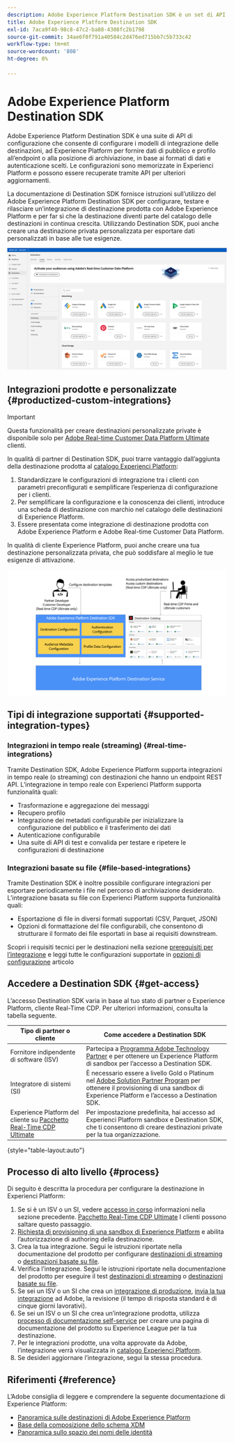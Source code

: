 ```yaml
---
description: Adobe Experience Platform Destination SDK è un set di API di configurazione che ti consente di configurare i modelli di integrazione delle destinazioni, ad Experience Platform per fornire dati di pubblico e profilo all’endpoint o alla posizione di archiviazione, in base ai formati di dati e autenticazione scelti. Le configurazioni sono memorizzate in Experienci Platform e possono essere recuperate tramite API per ulteriori aggiornamenti.
title: Adobe Experience Platform Destination SDK
exl-id: 7aca9f40-98c8-47c2-ba88-4308fc2b1798
source-git-commit: 34ae6f0f791a40584c2d476ed715bb7c5b733c42
workflow-type: tm+mt
source-wordcount: '808'
ht-degree: 0%

---
```


# Adobe Experience Platform Destination SDK

Adobe Experience Platform Destination SDK è una suite di API di configurazione che consente di configurare i modelli di integrazione delle destinazioni, ad Experience Platform per fornire dati di pubblico e profilo all’endpoint o alla posizione di archiviazione, in base ai formati di dati e autenticazione scelti. Le configurazioni sono memorizzate in Experienci Platform e possono essere recuperate tramite API per ulteriori aggiornamenti.

La documentazione di Destination SDK fornisce istruzioni sull’utilizzo del Adobe Experience Platform Destination SDK per configurare, testare e rilasciare un’integrazione di destinazione prodotta con Adobe Experience Platform e per far sì che la destinazione diventi parte del catalogo delle destinazioni in continua crescita. Utilizzando Destination SDK, puoi anche creare una destinazione privata personalizzata per esportare dati personalizzati in base alle tue esigenze.

![Schermata dall’interfaccia utente di Experienci Platform che mostra il catalogo delle destinazioni.](assets/destinations-catalog-overview.png)

## Integrazioni prodotte e personalizzate {#productized-custom-integrations}

>[!IMPORTANT]
>
> Questa funzionalità per creare destinazioni personalizzate private è disponibile solo per [Adobe Real-time Customer Data Platform Ultimate](https://helpx.adobe.com/it/legal/product-descriptions/real-time-customer-data-platform.html) clienti.

In qualità di partner di Destination SDK, puoi trarre vantaggio dall’aggiunta della destinazione prodotta al [catalogo Experienci Platform](../catalog/overview.md):

1. Standardizzare le configurazioni di integrazione tra i clienti con parametri preconfigurati e semplificare l’esperienza di configurazione per i clienti.
2. Per semplificare la configurazione e la conoscenza dei clienti, introduce una scheda di destinazione con marchio nel catalogo delle destinazioni di Experience Platform.
3. Essere presentata come integrazione di destinazione prodotta con Adobe Experience Platform e Adobe Real-time Customer Data Platform.

In qualità di cliente Experience Platform, puoi anche creare una tua destinazione personalizzata privata, che può soddisfare al meglio le tue esigenze di attivazione.

![Diagramma di panoramica che mostra come gli sviluppatori di destinazione interagiscono con Destination SDK e come i clienti Real-Time CDP traggono vantaggio dalle destinazioni prodotte e private.](assets/destination-sdk-visual.png)

## Tipi di integrazione supportati {#supported-integration-types}

### Integrazioni in tempo reale (streaming) {#real-time-integrations}

Tramite Destination SDK, Adobe Experience Platform supporta integrazioni in tempo reale (o streaming) con destinazioni che hanno un endpoint REST API. L’integrazione in tempo reale con Experienci Platform supporta funzionalità quali:

* Trasformazione e aggregazione dei messaggi
* Recupero profilo
* Integrazione dei metadati configurabile per inizializzare la configurazione del pubblico e il trasferimento dei dati
* Autenticazione configurabile
* Una suite di API di test e convalida per testare e ripetere le configurazioni di destinazione

### Integrazioni basate su file {#file-based-integrations}

Tramite Destination SDK è inoltre possibile configurare integrazioni per esportare periodicamente i file nel percorso di archiviazione desiderato. L’integrazione basata su file con Experienci Platform supporta funzionalità quali:

* Esportazione di file in diversi formati supportati (CSV, Parquet, JSON)
* Opzioni di formattazione del file configurabili, che consentono di strutturare il formato dei file esportati in base ai requisiti downstream.

Scopri i requisiti tecnici per le destinazioni nella sezione [prerequisiti per l’integrazione](integration-prerequisites.md) e leggi tutte le configurazioni supportate in [opzioni di configurazione](functionality/configuration-options.md) articolo

## Accedere a Destination SDK {#get-access}

L’accesso Destination SDK varia in base al tuo stato di partner o Experience Platform, cliente Real-Time CDP. Per ulteriori informazioni, consulta la tabella seguente.

| Tipo di partner o cliente | Come accedere a Destination SDK |
---------|----------|
| Fornitore indipendente di software (ISV) | Partecipa a [Programma Adobe Technology Partner](https://partners.adobe.com/technologyprogram/experiencecloud.html) e per ottenere un Experience Platform di sandbox per l’accesso a Destination SDK. |
| Integratore di sistemi (SI) | È necessario essere a livello Gold o Platinum nel [Adobe Solution Partner Program](https://solutionpartners.adobe.com/home.html) per ottenere il provisioning di una sandbox di Experience Platform e l’accesso a Destination SDK. |
| Experience Platform del cliente su [Pacchetto Real-Time CDP Ultimate](https://helpx.adobe.com/it/legal/product-descriptions/real-time-customer-data-platform.html) | Per impostazione predefinita, hai accesso ad Experienci Platform sandbox e Destination SDK, che ti consentono di creare destinazioni private per la tua organizzazione. |

{style="table-layout:auto"}

## Processo di alto livello {#process}

Di seguito è descritta la procedura per configurare la destinazione in Experienci Platform:

1. Se si è un ISV o un SI, vedere [accesso in corso](#get-access) informazioni nella sezione precedente. [Pacchetto Real-Time CDP Ultimate](https://helpx.adobe.com/it/legal/product-descriptions/real-time-customer-data-platform.html) I clienti possono saltare questo passaggio.
2. [Richiesta di provisioning di una sandbox di Experience Platform](https://adobeexchangeec.zendesk.com/hc/en-us/articles/360037457812-Adobe-Experience-Platform-Sandbox-Accounts-Access-Adding-Users-and-Support) e abilita l’autorizzazione di authoring della destinazione.
3. Crea la tua integrazione. Segui le istruzioni riportate nella documentazione del prodotto per configurare [destinazioni di streaming](guides/configure-destination-instructions.md) o [destinazioni basate su file](guides/configure-file-based-destination-instructions.md).
4. Verifica l’integrazione. Segui le istruzioni riportate nella documentazione del prodotto per eseguire il test [destinazioni di streaming](testing-api/streaming-destinations/streaming-destination-testing-overview.md) o [destinazioni basate su file](testing-api/batch-destinations/file-based-destination-testing-overview.md).
5. Se sei un ISV o un SI che crea un [integrazione di produzione](./overview.md#productized-custom-integrations), [invia la tua integrazione](guides/submit-destination.md) ad Adobe, la revisione (il tempo di risposta standard è di cinque giorni lavorativi).
6. Se sei un ISV o un SI che crea un’integrazione prodotta, utilizza [processo di documentazione self-service](docs-framework/documentation-instructions.md) per creare una pagina di documentazione del prodotto su Experience League per la tua destinazione.
7. Per le integrazioni prodotte, una volta approvate da Adobe, l’integrazione verrà visualizzata in [catalogo Experienci Platform](../catalog/overview.md).
8. Se desideri aggiornare l’integrazione, segui la stessa procedura.

## Riferimenti {#reference}

L’Adobe consiglia di leggere e comprendere la seguente documentazione di Experience Platform:

* [Panoramica sulle destinazioni di Adobe Experience Platform](https://experienceleague.adobe.com/docs/experience-platform/destinations/home.html?lang=it)
* [Base della composizione dello schema XDM](https://experienceleague.adobe.com/docs/experience-platform/xdm/schema/composition.html?lang=it)
* [Panoramica sullo spazio dei nomi delle identità](https://experienceleague.adobe.com/docs/experience-platform/identity/namespaces.html?lang=it)
